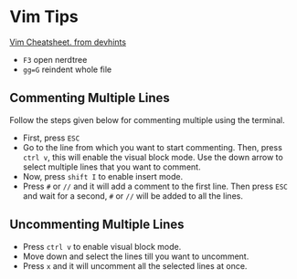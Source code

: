# Vim Tips

[Vim Cheatsheet. from devhints](https://devhints.io/vim)

- `F3` open nerdtree
- `gg=G` reindent whole file

## Commenting Multiple Lines

Follow the steps given below for commenting multiple using the terminal.

- First, press `ESC`
- Go to the line from which you want to start commenting. Then, press `ctrl v`, this will enable the visual block mode. Use the down arrow to select multiple lines that you want to comment.
- Now, press `shift I` to enable insert mode.
- Press `#` or `//` and it will add a comment to the first line. Then press `ESC` and wait for a second, `#` or `//` will be added to all the lines.

## Uncommenting Multiple Lines

- Press `ctrl v` to enable visual block mode.
- Move down and select the lines till you want to uncomment.
- Press `x` and it will uncomment all the selected lines at once.
